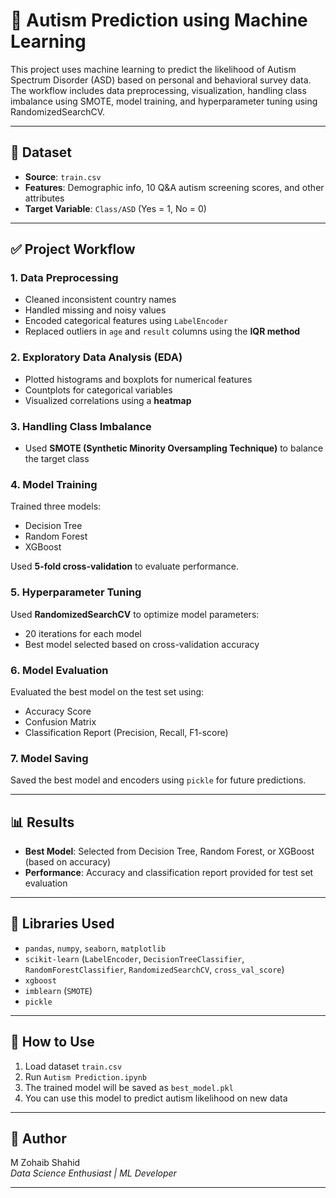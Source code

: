 # 🧠 Autism Prediction using Machine Learning

This project uses machine learning to predict the likelihood of Autism Spectrum Disorder (ASD) based on personal and behavioral survey data. The workflow includes data preprocessing, visualization, handling class imbalance using SMOTE, model training, and hyperparameter tuning using RandomizedSearchCV.

---

## 📂 Dataset

- **Source**: `train.csv`
- **Features**: Demographic info, 10 Q&A autism screening scores, and other attributes
- **Target Variable**: `Class/ASD` (Yes = 1, No = 0)

---

## ✅ Project Workflow

### 1. **Data Preprocessing**
- Cleaned inconsistent country names
- Handled missing and noisy values
- Encoded categorical features using `LabelEncoder`
- Replaced outliers in `age` and `result` columns using the **IQR method**

### 2. **Exploratory Data Analysis (EDA)**
- Plotted histograms and boxplots for numerical features
- Countplots for categorical variables
- Visualized correlations using a **heatmap**

### 3. **Handling Class Imbalance**
- Used **SMOTE (Synthetic Minority Oversampling Technique)** to balance the target class

### 4. **Model Training**
Trained three models:
- Decision Tree
- Random Forest
- XGBoost

Used **5-fold cross-validation** to evaluate performance.

### 5. **Hyperparameter Tuning**
Used **RandomizedSearchCV** to optimize model parameters:
- 20 iterations for each model
- Best model selected based on cross-validation accuracy

### 6. **Model Evaluation**
Evaluated the best model on the test set using:
- Accuracy Score
- Confusion Matrix
- Classification Report (Precision, Recall, F1-score)

### 7. **Model Saving**
Saved the best model and encoders using `pickle` for future predictions.

---

## 📊 Results

- **Best Model**: Selected from Decision Tree, Random Forest, or XGBoost (based on accuracy)
- **Performance**: Accuracy and classification report provided for test set evaluation

---

## 🧪 Libraries Used

- `pandas`, `numpy`, `seaborn`, `matplotlib`
- `scikit-learn` (`LabelEncoder`, `DecisionTreeClassifier`, `RandomForestClassifier`, `RandomizedSearchCV`, `cross_val_score`)
- `xgboost`
- `imblearn` (`SMOTE`)
- `pickle`

---

## 💾 How to Use

1. Load dataset `train.csv`
2. Run `Autism Prediction.ipynb`
3. The trained model will be saved as `best_model.pkl`
4. You can use this model to predict autism likelihood on new data

---

## 📌 Author

M Zohaib Shahid  
_Data Science Enthusiast | ML Developer_  


---


